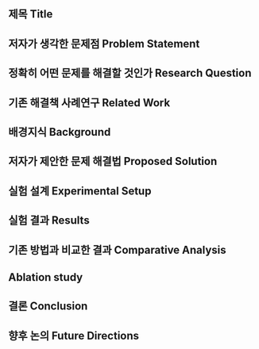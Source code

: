## 제목 Title


## 저자가 생각한 문제점 Problem Statement


## 정확히 어떤 문제를 해결할 것인가 Research Question


## 기존 해결책 사례연구 Related Work


## 배경지식  Background


## 저자가 제안한 문제 해결법 Proposed Solution


## 실험 설계  Experimental Setup


## 실험 결과  Results


## 기존 방법과 비교한 결과 Comparative Analysis


## Ablation study


## 결론 Conclusion


## 향후 논의 Future Directions

